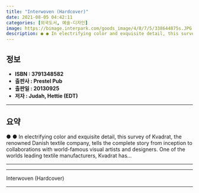 ```yaml
---
title: "Interwoven (Hardcover)"
date: 2021-08-05 04:42:11
categories: [외국도서, 예술-디자인]
image: https://bimage.interpark.com/goods_image/4/8/7/5/338644875s.JPG
description: ● ● In electrifying color and exquisite detail, this survey of Kvadrat, the renowned Danish textile company, tells the complete story from inception to collab
---
```


## **정보**

- **ISBN : 3791348582**
- **출판사 : Prestel Pub**
- **출판일 : 20130925**
- **저자 : Judah, Hettie (EDT)**

------



## **요약**

●  ●  In electrifying color and exquisite detail, this survey of Kvadrat, the renowned Danish textile company, tells the complete story from inception to collaborations with world-famous visual artists and designers. One of the worlds leading textile manufacturers, Kvadrat has... 

------



------


Interwoven (Hardcover) 

------


